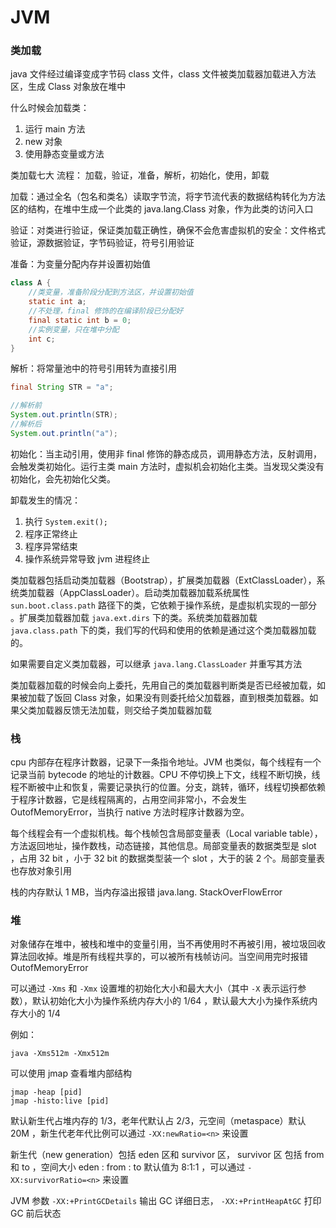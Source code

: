 # JVM

### 类加载

java 文件经过编译变成字节码 class 文件，class 文件被类加载器加载进入方法区，生成 Class 对象放在堆中

什么时候会加载类：

1. 运行 main 方法  
2. new 对象
3. 使用静态变量或方法

类加载七大 流程： 加载，验证，准备，解析，初始化，使用，卸载

加载：通过全名（包名和类名）读取字节流，将字节流代表的数据结构转化为方法区的结构，在堆中生成一个此类的 java.lang.Class 对象，作为此类的访问入口 

验证：对类进行验证，保证类加载正确性，确保不会危害虚拟机的安全：文件格式验证，源数据验证，字节码验证，符号引用验证

准备：为变量分配内存并设置初始值 

```java
class A {
    //类变量，准备阶段分配到方法区，并设置初始值
    static int a;
    //不处理，final 修饰的在编译阶段已分配好
    final static int b = 0;
    //实例变量，只在堆中分配
    int c;
}
```

解析：将常量池中的符号引用转为直接引用

```java
final String STR = "a";

//解析前
System.out.println(STR);
//解析后
System.out.println("a"); 
```

初始化：当主动引用，使用非 final 修饰的静态成员，调用静态方法，反射调用，会触发类初始化。运行主类 main 方法时，虚拟机会初始化主类。当发现父类没有初始化，会先初始化父类。

卸载发生的情况：

1. 执行 `System.exit();`
2. 程序正常终止
3. 程序异常结束
4. 操作系统异常导致 jvm 进程终止 



类加载器包括启动类加载器（Bootstrap），扩展类加载器（ExtClassLoader），系统类加载器（AppClassLoader）。启动类加载器加载系统属性 `sun.boot.class.path` 路径下的类，它依赖于操作系统，是虚拟机实现的一部分 。扩展类加载器加载 `java.ext.dirs` 下的类。系统类加载器加载 `java.class.path` 下的类，我们写的代码和使用的依赖是通过这个类加载器加载的。

如果需要自定义类加载器，可以继承 `java.lang.ClassLoader` 并重写其方法

类加载器加载的时候会向上委托，先用自己的类加载器判断类是否已经被加载，如果被加载了饭回 Class 对象，如果没有则委托给父加载器，直到根类加载器。如果父类加载器反馈无法加载，则交给子类加载器加载 


### 栈

cpu 内部存在程序计数器，记录下一条指令地址。JVM 也类似，每个线程有一个记录当前 bytecode 的地址的计数器。CPU 不停切换上下文，线程不断切换，线程不断被中止和恢复，需要记录执行的位置。分支，跳转，循环，线程切换都依赖于程序计数器，它是线程隔离的，占用空间非常小，不会发生 OutofMemoryError，当执行 native 方法时程序计数器为空。

每个线程会有一个虚拟机栈。每个栈帧包含局部变量表（Local variable table），方法返回地址，操作数栈，动态链接，其他信息。局部变量表的数据类型是 slot ，占用 32 bit ，小于 32 bit 的数据类型装一个 slot ，大于的装 2 个。局部变量表也存放对象引用

栈的内存默认 1 MB，当内存溢出报错 java.lang. StackOverFlowError

### 堆

对象储存在堆中，被栈和堆中的变量引用，当不再使用时不再被引用，被垃圾回收算法回收掉。堆是所有线程共享的，可以被所有栈帧访问。当空间用完时报错 OutofMemoryError

可以通过 `-Xms` 和 `-Xmx` 设置堆的初始化大小和最大大小（其中 `-X` 表示运行参数），默认初始化大小为操作系统内存大小的 1/64 ，默认最大大小为操作系统内存大小的 1/4


例如：

```
java -Xms512m -Xmx512m 
```

可以使用 jmap 查看堆内部结构

```
jmap -heap [pid]
jmap -histo:live [pid]
```

默认新生代占堆内存的 1/3，老年代默认占 2/3，元空间（metaspace）默认 20M ，新生代老年代比例可以通过 `-XX:newRatio=<n>` 来设置

新生代（new generation）包括 eden 区和 survivor 区， survivor 区 包括 from 和 to ，空间大小 eden : from : to 默认值为 8:1:1 ，可以通过 `-XX:survivorRatio=<n>` 来设置

JVM 参数 `-XX:+PrintGCDetails` 输出 GC 详细日志， `-XX:+PrintHeapAtGC` 打印 GC 前后状态

